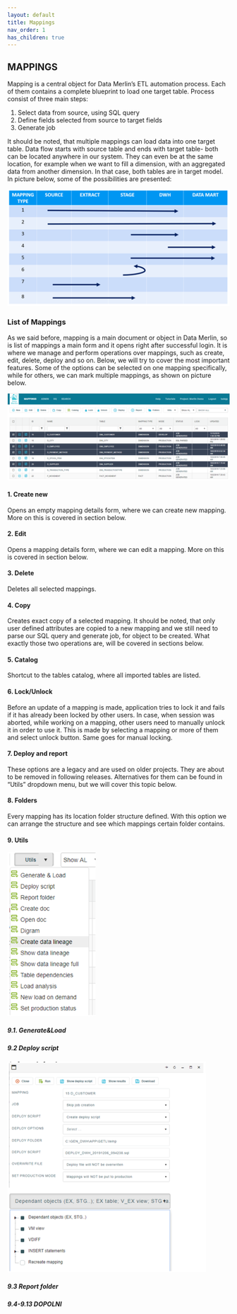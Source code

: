 ```yaml
---
layout: default
title: Mappings
nav_order: 1
has_children: true
---
```


## MAPPINGS
Mapping is a central object for Data Merlin’s ETL automation process. Each of them contains a complete blueprint to load one target table. 
Process consist of three main steps:

1.	Select data from source, using SQL query
2.	Define fields selected from source to target fields
3.	Generate job

It should be noted, that multiple mappings can load data into one target table. Data flow starts with source table and ends with target table- both can be located anywhere in our system. They can even be at the same location, for example when we want to fill a dimension, with an aggregated data from another dimension. In that case, both tables are in target model.
In picture below, some of the possibilities are presented:

![](../../snapshots/mappings_1.png)

### List of Mappings

As we said before, mapping is a main document or object in Data Merlin, so is list of mappings a main form and it opens right after successful login. It is where we manage and perform operations over mappings, such as create, edit, delete, deploy and so on. 
Below, we will try to cover the most important features. Some of the options can be selected on one mapping specifically, while for others, we can mark multiple mappings, as shown on picture below.

![](../../snapshots/mappings_2.PNG)

#### 1. Create new

Opens an empty mapping details form, where we can create new mapping. More on this is covered in section below.

#### 2. Edit

Opens a mapping details form, where we can edit a mapping. More on this is covered in section below.

#### 3. Delete

Deletes all selected mappings.

#### 4. Copy

Creates exact copy of a selected mapping. It should be noted, that only user defined attributes are copied to a new mapping and we still need to parse our SQL query and generate job, for object to be created. What exactly those two operations are, will be covered in sections below.

#### 5. Catalog

Shortcut to the tables catalog, where all imported tables are listed.

#### 6.	Lock/Unlock

Before an update of a mapping is made, application tries to lock it and fails if it has already been locked by other users. 
In case, when session was aborted, while working on a mapping, other users need to manually unlock it in order to use it. This is made by selecting a mapping or more of them and select unlock button. Same goes for manual locking.

#### 7.	Deploy and report

These options are a legacy and are used on older projects. They are about to be removed in following releases. Alternatives for them can be found in “Utils” dropdown menu, but we will cover this topic below.

#### 8. Folders

Every mapping has its location folder structure defined. With this option we can arrange the structure and see which mappings certain folder contains.

#### 9. Utils

<img src="../../snapshots/mappings_3.PNG" width="200">

##### 9.1. Generate&Load

##### 9.2	Deploy script

<img src="../../snapshots/mappings_4.PNG" width="450">

##### 9.3	Report folder

##### 9.4-9.13 DOPOLNI



